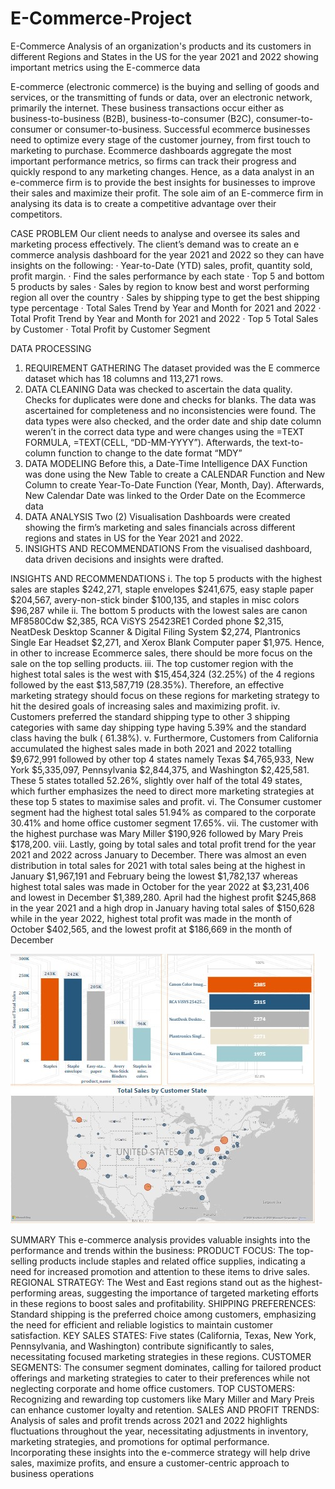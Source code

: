 # E-Commerce-Project
E-Commerce Analysis of an organization's products and its customers in different Regions and States in the US for the year 2021 and 2022 showing important metrics using the E-commerce data

E-commerce (electronic commerce) is the buying and selling of goods and services, or the transmitting of funds
or data, over an electronic network, primarily the internet. These business transactions occur either as
business-to-business (B2B), business-to-consumer (B2C), consumer-to-consumer or consumer-to-business.
Successful ecommerce businesses need to optimize every stage of the customer journey, from first touch to
marketing to purchase. Ecommerce dashboards aggregate the most important performance metrics, so firms
can track their progress and quickly respond to any marketing changes.
Hence, as a data analyst in an e-commerce firm is to provide the best insights for businesses to improve their
sales and maximize their profit.
The sole aim of an E-commerce firm in analysing its data is to create a competitive advantage over their
competitors.

CASE PROBLEM
Our client needs to analyse and oversee its sales and marketing process effectively.
The client’s demand was to create an e commerce analysis dashboard for the year 2021 and 2022 so they can have insights on the
following:
· Year-to-Date (YTD) sales, profit, quantity sold, profit margin.
· Find the sales performance by each state
· Top 5 and bottom 5 products by sales
· Sales by region to know best and worst performing region all over the country
· Sales by shipping type to get the best shipping type percentage
· Total Sales Trend by Year and Month for 2021 and 2022
· Total Profit Trend by Year and Month for 2021 and 2022
· Top 5 Total Sales by Customer
· Total Profit by Customer Segment

DATA PROCESSING
1. REQUIREMENT GATHERING
The dataset provided was the E commerce dataset which has 18 columns and 113,271 rows.
2. DATA CLEANING
Data was checked to ascertain the data quality. Checks for duplicates were done and checks for blanks. The data was ascertained for
completeness and no
inconsistencies were found.
The data types were also checked, and the order date and ship date column weren’t in the correct data type and were changes using
the =TEXT FORMULA, =TEXT(CELL,
“DD-MM-YYYY”).
Afterwards, the text-to-column function to change to the date format “MDY”
3. DATA MODELING
Before this, a Date-Time Intelligence DAX Function was done using the New Table to create a CALENDAR Function and New Column to
create Year-To-Date Function (Year, Month, Day).
Afterwards, New Calendar Date was linked to the Order Date on the Ecommerce data
4. DATA ANALYSIS
Two (2) Visualisation Dashboards were created showing the firm’s marketing and sales financials across different regions and states
in US for the Year 2021 and 2022.
5. INSIGHTS AND RECOMMENDATIONS
From the visualised dashboard, data driven decisions and insights were drafted.

INSIGHTS AND RECOMMENDATIONS
i. The top 5 products with the highest sales are staples $242,271, staple envelopes $241,675, easy staple paper $204,567, avery-non-stick binder
$100,135, and staples in misc colors $96,287 while
ii. The bottom 5 products with the lowest sales are canon MF8580Cdw $2,385, RCA ViSYS 25423RE1 Corded phone $2,315, NeatDesk Desktop Scanner
& Digital Filing System $2,274, Plantronics Single Ear Headset $2,271, and Xerox Blank Computer paper $1,975.
Hence, in other to increase Ecommerce sales, there should be more focus on the sale on the top selling products.
iii. The top customer region with the highest total sales is the west with $15,454,324 (32.25%) of the 4 regions followed by the east $13,587,719
(28.35%). Therefore, an effective marketing strategy should focus on these regions for marketing strategy to hit the desired goals of increasing sales
and maximizing profit.
iv. Customers preferred the standard shipping type to other 3 shipping categories with same day shipping type having 5.39% and the standard class
having the bulk ( 61.38%).
v. Furthermore, Customers from California accumulated the highest sales made in both 2021 and 2022 totalling $9,672,991 followed by other top 4
states namely Texas $4,765,933, New York $5,335,097, Pennsylvania $2,844,375, and Washington $2,425,581. These 5 states totalled 52.26%, slightly
over half of the total 49 states, which further emphasizes the need to direct more marketing strategies at these top 5 states to maximise sales and profit.
vi. The Consumer customer segment had the highest total sales 51.94% as compared to the corporate 30.41% and home office customer segment
17.65%.
vii. The customer with the highest purchase was Mary Miller $190,926 followed by Mary Preis $178,200.
viii. Lastly, going by total sales and total profit trend for the year 2021 and 2022 across January to December.
There was almost an even distribution in total sales for 2021 with total sales being at the highest in January $1,967,191 and February being the lowest
$1,782,137 whereas highest total sales was made in October for the year 2022 at $3,231,406 and lowest in December $1,389,280.
April had the highest profit $245,868 in the year 2021 and a high drop in January having total sales of $150,628 while in the year 2022, highest total
profit was made in the month of October $402,565, and the lowest profit at $186,669 in the month of December

![](./E_Commerce.jpg)

SUMMARY
This e-commerce analysis provides valuable insights into the performance and trends within the business:
PRODUCT FOCUS: The top-selling products include staples and related office supplies, indicating a need for increased promotion and
attention to these items to drive sales.
REGIONAL STRATEGY: The West and East regions stand out as the highest-performing areas, suggesting the importance of targeted
marketing efforts in these regions to boost sales and profitability.
SHIPPING PREFERENCES: Standard shipping is the preferred choice among customers, emphasizing the need for efficient and reliable
logistics to maintain customer satisfaction.
KEY SALES STATES: Five states (California, Texas, New York, Pennsylvania, and Washington) contribute significantly to sales,
necessitating focused marketing strategies in these regions.
CUSTOMER SEGMENTS: The consumer segment dominates, calling for tailored product offerings and marketing strategies to cater to
their preferences while not neglecting corporate and home office customers.
TOP CUSTOMERS: Recognizing and rewarding top customers like Mary Miller and Mary Preis can enhance customer loyalty and
retention.
SALES AND PROFIT TRENDS: Analysis of sales and profit trends across 2021 and 2022 highlights fluctuations throughout the year,
necessitating adjustments in inventory, marketing strategies, and promotions for optimal performance.
Incorporating these insights into the e-commerce strategy will help drive sales, maximize profits, and ensure a customer-centric
approach to business operations
